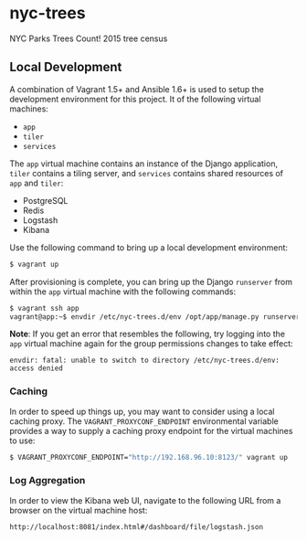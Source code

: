 nyc-trees
=========

NYC Parks Trees Count! 2015 tree census

## Local Development

A combination of Vagrant 1.5+ and Ansible 1.6+ is used to setup the development environment for this project. It of the following virtual machines:

- `app`
- `tiler`
- `services`

The `app` virtual machine contains an instance of the Django application, `tiler` contains a tiling server, and `services` contains shared resources of `app` and `tiler`:

- PostgreSQL
- Redis
- Logstash
- Kibana

Use the following command to bring up a local development environment:

```bash
$ vagrant up
```

After provisioning is complete, you can bring up the Django `runserver` from within the `app` virtual machine with the following commands:

```bash
$ vagrant ssh app
vagrant@app:~$ envdir /etc/nyc-trees.d/env /opt/app/manage.py runserver
```

**Note**: If you get an error that resembles the following, try logging into the `app` virtual machine again for the group permissions changes to take effect:

```
envdir: fatal: unable to switch to directory /etc/nyc-trees.d/env: access denied
```

### Caching

In order to speed up things up, you may want to consider using a local caching proxy. The `VAGRANT_PROXYCONF_ENDPOINT` environmental variable provides a way to supply a caching proxy endpoint for the virtual machines to use:

```bash
$ VAGRANT_PROXYCONF_ENDPOINT="http://192.168.96.10:8123/" vagrant up
```

### Log Aggregation

In order to view the Kibana web UI, navigate to the following URL from a browser on the virtual machine host:

```
http://localhost:8081/index.html#/dashboard/file/logstash.json
```
